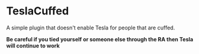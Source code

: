 # TeslaCuffed
A simple plugin that doesn't enable Tesla for people that are cuffed.

**Be careful if you tied yourself or someone else through the RA then Tesla will continue to work**
